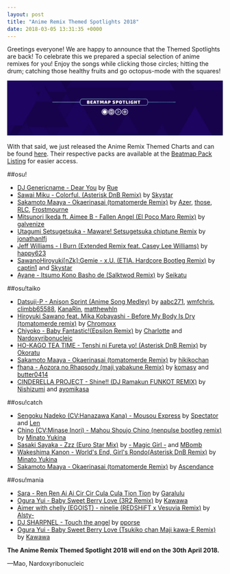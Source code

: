 ```yaml
---
layout: post
title: "Anime Remix Themed Spotlights 2018"
date: 2018-03-05 13:31:35 +0000
---
```


Greetings everyone! We are happy to announce that the Themed Spotlights are back! To celebrate this we prepared a special selection of anime remixes for you! Enjoy the songs while clicking those circles; hitting the drum; catching those healthy fruits and go octopus-mode with the squares!

![](/wiki/shared/news/2018-03-05-anime-remix-themed-spotlights-2018/spotlight-header.jpg)

With that said, we just released the Anime Remix Themed Charts and can be found [here](https://osu.ppy.sh/p/chart?ch=ARCH17). Their respective packs are available at the [Beatmap Pack Listing](https://osu.ppy.sh/p/packlist?t=r) for easier access.

##osu!

+ [DJ Genericname - Dear You](https://osu.ppy.sh/beatmapsets/43466) by [Rue](https://osu.ppy.sh/users/417551)
+ [Sawai Miku - Colorful. (Asterisk DnB Remix)](https://osu.ppy.sh/beatmapsets/299454) by [Skystar](https://osu.ppy.sh/users/873961)
+ [Sakamoto Maaya - Okaerinasai (tomatomerde Remix)](https://osu.ppy.sh/beatmapsets/179323) by [Azer](https://osu.ppy.sh/users/2155578), [those](https://osu.ppy.sh/users/557166), [RLC](https://osu.ppy.sh/users/1047883), [Frostmourne](https://osu.ppy.sh/users/199669)
+ [Mitsunori Ikeda ft. Aimee B - Fallen Angel (El Poco Maro Remix)](https://osu.ppy.sh/beatmapsets/36319) by [galvenize](https://osu.ppy.sh/users/381444)
+ [Utagumi Setsugetsuka - Maware! Setsugetsuka chiptune Remix](https://osu.ppy.sh/beatmapsets/177663) by [jonathanlfj](https://osu.ppy.sh/users/270377)
+ [Jeff Williams - I Burn (Extended Remix feat. Casey Lee Williams)](https://osu.ppy.sh/beatmapsets/137196) by [happy623](https://osu.ppy.sh/users/324768)
+ [SawanoHiroyuki\[nZk\]:Gemie - x.U. (ETIA. Hardcore Bootleg Remix)](https://osu.ppy.sh/beatmapsets/331872) by [captin1](https://osu.ppy.sh/users/689997) and [Skystar](https://osu.ppy.sh/users/873961)
+ [Ayane - Itsumo Kono Basho de (Salktwod Remix)](https://osu.ppy.sh/beatmapsets/240459) by [Seikatu](https://osu.ppy.sh/users/654516)

##osu!taiko

+ [Datsuji-P - Anison Sprint (Anime Song Medley)](https://osu.ppy.sh/beatmapsets/45853) by [aabc271](https://osu.ppy.sh/users/155707), [wmfchris](https://osu.ppy.sh/users/7401), [climbb65588](https://osu.ppy.sh/users/31610), [KanaRin](https://osu.ppy.sh/users/310747), [matthewhln](https://osu.ppy.sh/users/291487)
+ [Hiroyuki Sawano feat. Mika Kobayashi - Before My Body Is Dry (tomatomerde remix)](https://osu.ppy.sh/beatmapsets/478494) by [Chromoxx](https://osu.ppy.sh/users/1881639)
+ [Chiyoko - Baby Fantastic!(Epsilon Remix)](https://osu.ppy.sh/beatmapsets/496210) by [Charlotte](https://osu.ppy.sh/users/3686901) and [Nardoxyribonucleic](https://osu.ppy.sh/users/876419)
+ [HO-KAGO TEA TIME - Tenshi ni Fureta yo! (Asterisk DnB Remix)](https://osu.ppy.sh/beatmapsets/508464) by [Okoratu](https://osu.ppy.sh/users/1623405)
+ [Sakamoto Maaya - Okaerinasai (tomatomerde Remix)](https://osu.ppy.sh/beatmapsets/544468) by [hikikochan](https://osu.ppy.sh/users/6512678)
+ [fhana - Aozora no Rhapsody (maji yabakune Remix)](https://osu.ppy.sh/beatmapsets/692109) by [komasy](https://osu.ppy.sh/users/1980256) and [butter0414](https://osu.ppy.sh/users/7935022)
+ [CINDERELLA PROJECT - Shine!! (DJ Ramakun FUNKOT REMIX)](https://osu.ppy.sh/beatmapsets/549167) by [Nishizumi](https://osu.ppy.sh/users/2496768) and [ayomikasa](https://osu.ppy.sh/users/4866957)

##osu!catch

+ [Sengoku Nadeko (CV:Hanazawa Kana) - Mousou Express](https://osu.ppy.sh/beatmapsets/228539) by [Spectator](https://osu.ppy.sh/users/702598) and [Len](https://osu.ppy.sh/users/1686145)
+ [Chino (CV:Minase Inori) - Mahou Shoujo Chino (nenpulse bootleg remix)](https://osu.ppy.sh/beatmapsets/458983) by [Minato Yukina](https://osu.ppy.sh/users/531253)
+ [Sasaki Sayaka - Zzz (Euro Star Mix)](https://osu.ppy.sh/beatmapsets/310591) by [- Magic Girl -](https://osu.ppy.sh/users/3095784) and [MBomb](https://osu.ppy.sh/users/3071175)
+ [Wakeshima Kanon - World's End, Girl's Rondo(Asterisk DnB Remix)](https://osu.ppy.sh/beatmapsets/440862) by [Minato Yukina](https://osu.ppy.sh/users/531253)
+ [Sakamoto Maaya - Okaerinasai (tomatomerde Remix)](https://osu.ppy.sh/beatmapsets/544468) by [Ascendance](https://osu.ppy.sh/users/2931883)

##osu!mania

+ [Sara - Ren Ren Ai Ai Cir Cir Cula Cula Tion Tion](https://osu.ppy.sh/beatmapsets/683691) by [Garalulu](https://osu.ppy.sh/users/757783)
+ [Ogura Yui - Baby Sweet Berry Love (3R2 Remix)](https://osu.ppy.sh/beatmapsets/335072) by [Kawawa](https://osu.ppy.sh/users/4647754)
+ [Aimer with chelly (EGOIST) - ninelie (REDSHiFT x Vesuvia Remix)](https://osu.ppy.sh/beatmapsets/484996) by [Alsty-](https://osu.ppy.sh/users/8122392)
+ [DJ SHARPNEL - Touch the angel](https://osu.ppy.sh/beatmapsets/304422) by [pporse](https://osu.ppy.sh/users/4991434)
+ [Ogura Yui - Baby Sweet Berry Love (Tsukiko chan Maji kawa-E Remix)](https://osu.ppy.sh/beatmapsets/316659) by [Kawawa](https://osu.ppy.sh/users/4647754)

**The Anime Remix Themed Spotlight 2018 will end on the 30th April 2018.**

—Mao, Nardoxyribonucleic